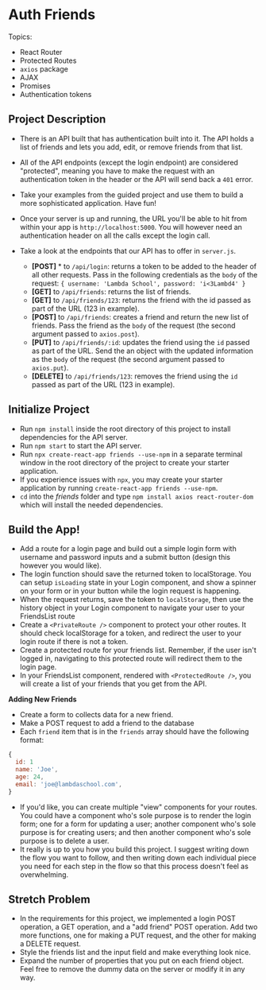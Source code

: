 # Auth Friends

Topics:

- React Router
- Protected Routes
- `axios` package
- AJAX
- Promises
- Authentication tokens

## Project Description

- There is an API built that has authentication built into it. The API holds a
  list of friends and lets you add, edit, or remove friends from that list.
- All of the API endpoints (except the login endpoint) are considered
  "protected", meaning you have to make the request with an authentication token
  in the header or the API will send back a `401` error.
- Take your examples from the guided project and use them to build a more
  sophisticated application. Have fun!
- Once your server is up and running, the URL you'll be able to hit from within
  your app is `http://localhost:5000`. You will however need an authentication
  header on all the calls except the login call.
- Take a look at the endpoints that our API has to offer in `server.js`.

  - **[POST]** \* to `/api/login`: returns a token to be added to the header of
    all other requests. Pass in the following credentials as the `body` of the
    request: `{ username: 'Lambda School', password: 'i<3Lambd4' }`
  - **[GET]** to `/api/friends`: returns the list of friends.
  - **[GET]** to `/api/friends/123`: returns the friend with the id passed as
    part of the URL (123 in example).
  - **[POST]** to `/api/friends`: creates a friend and return the new list of
    friends. Pass the friend as the `body` of the request (the second argument
    passed to `axios.post`).
  - **[PUT]** to `/api/friends/:id`: updates the friend using the `id` passed as
    part of the URL. Send the an object with the updated information as the
    `body` of the request (the second argument passed to `axios.put`).
  - **[DELETE]** to `/api/friends/123`: removes the friend using the `id` passed
    as part of the URL (123 in example).

## Initialize Project

- Run `npm install` inside the root directory of this project to install
  dependencies for the API server.
- Run `npm start` to start the API server.
- Run `npx create-react-app friends --use-npm` in a separate terminal window in
  the root directory of the project to create your starter application.
- If you experience issues with `npx`, you may create your starter application
  by running `create-react-app friends --use-npm`.
- `cd` into the _friends_ folder and type `npm install axios react-router-dom`
  which will install the needed dependencies.

## Build the App!

- Add a route for a login page and build out a simple login form with username
  and password inputs and a submit button (design this however you would like).
- The login function should save the returned token to localStorage. You can
  setup `isLoading` state in your Login component, and show a spinner on your
  form or in your button while the login request is happening.
- When the request returns, save the token to `localStorage`, then use the
  history object in your Login component to navigate your user to your
  FriendsList route
- Create a `<PrivateRoute />` component to protect your other routes. It should
  check localStorage for a token, and redirect the user to your login route if
  there is not a token.
- Create a protected route for your friends list. Remember, if the user isn't
  logged in, navigating to this protected route will redirect them to the login
  page.
- In your FriendsList component, rendered with `<ProtectedRoute />`, you will
  create a list of your friends that you get from the API.

**Adding New Friends**

- Create a form to collects data for a new friend.
- Make a POST request to add a friend to the database
- Each `friend` item that is in the `friends` array should have the following
  format:

```js
{
  id: 1
  name: 'Joe',
  age: 24,
  email: 'joe@lambdaschool.com',
}
```

- If you'd like, you can create multiple "view" components for your routes. You
  could have a component who's sole purpose is to render the login form; one for
  a form for updating a user; another component who's sole purpose is for
  creating users; and then another component who's sole purpose is to delete a
  user.
- It really is up to you how you build this project. I suggest writing down the
  flow you want to follow, and then writing down each individual piece you need
  for each step in the flow so that this process doesn't feel as overwhelming.

## Stretch Problem

- In the requirements for this project, we implemented a login POST operation, a
  GET operation, and a "add friend" POST operation. Add two more functions, one
  for making a PUT request, and the other for making a DELETE request.
- Style the friends list and the input field and make everything look nice.
- Expand the number of properties that you put on each friend object. Feel free
  to remove the dummy data on the server or modify it in any way.
